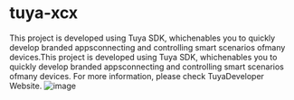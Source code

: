# tuya-xcx
This project is developed using Tuya SDK, whichenables you to quickly develop branded appsconnecting and controlling smart scenarios ofmany devices.This project is developed using Tuya SDK, whichenables you to quickly develop branded appsconnecting and controlling smart scenarios ofmany devices. For more information, please check TuyaDeveloper Website.
![image](https://user-images.githubusercontent.com/52440594/115753865-3acc7380-a3ce-11eb-8e50-fb3c001e98e2.png)
